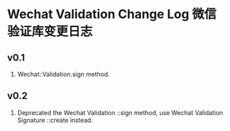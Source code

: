 # Wechat Validation Change Log 微信验证库变更日志

## v0.1
1. Wechat::Validation.sign method.

## v0.2
1. Deprecated the Wechat Validation ::sign method, use Wechat Validation Signature ::create instead.
